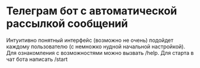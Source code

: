 # Телеграм бот с автоматической рассылкой сообщений
Интуитивно понятный интерфейс (возможно не очень) подойдет каждому пользователю (с немножко нудной начальной настройкой). Для ознакомления с возможностями можно вызвать /help. Для старта в чат бота написать /start
